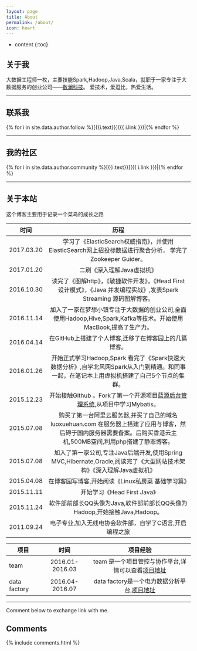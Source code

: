 ```yaml
---
layout: page
title: About
permalink: /about/
icon: heart
---
```


* content
{:toc}


## 关于我




大数据工程师一枚，主要技能Spark,Hadoop,Java,Scala，就职于一家专注于大数据服务的创业公司——[数澜科技](https://www.dtwave.com)。
爱技术，爱逗比，热爱生活。


---

## 联系我


{% for i in site.data.author.follow %}[{{i.text}}]({{ i.link }})|{% endfor %}

---

## 我的社区

{% for i in site.data.author.community %}[{{i.text}}]({{ i.link }})|{% endfor %}




---

## 关于本站  


这个博客主要用于记录一个菜鸟的成长之路

| 时间        | 历程         | 
| ------------- |:-------------:|
2017.03.20 | 学习了《ElasticSearch权威指南》，并使用ElasticSearch网上招投标数据进行聚合分析， 学完了Zookeeper Guider。
2017.01.20 | 二刷《深入理解Java虚拟机》
2016.10.30 | 读完了《图解http》，《敏捷软件开发》，《Head First 设计模式》，《Java 并发编程实战》,发表Spark Streaming 源码图解博客。
2016.11.14 | 加入了一家在梦想小镇专注于大数据的创业公司,全面使用Hadoop,Hive,Spark,Kafka等技术。开始使用MacBook,提高了生产力。
2016.04.14 | 在GitHub上搭建了个人博客,迁移了在博客园上的几篇博客。
2016.01.26 | 开始正式学习Hadoop,Spark 看完了《Spark快速大数据分析》,自学北风网Spark从入门到精通。和同事一起，在笔记本上用虚拟机搭建了自己5个节点的集群。
2015.12.23 | 开始接触Github 。Fork了第一个开源项目[蓝源后台管理系统](http://www.lanyuanoss.com/),从项目中学习Mybatis。
2015.07.08 | 购买了第一台阿里云服务器,并买了自己的域名luoxuehuan.com 在服务器上搭建了应用与博客，然后碍于国内服务器需要备案。后购买香港云主机,500MB空间,利用php搭建了静态博客。
2015.07.08 | 加入了第一家公司,专注Java后端开发,使用Spring MVC,Hibernate,Oracle,阅读完了《大型网站技术架构》《深入理解Java虚拟机》
2015.04.08 | 在博客园写博客,开始阅读《Linux私房菜 基础学习篇》
2015.11.11 | 开始学习《Head First Java》
2015.11.24 | 软件部前部长QQ头像为Java,软件部前部长QQ头像为Hadoop,开始接触Java,Hadoop。
2011.09.24 | 电子专业,加入无线电协会软件部，自学了C语言,开启编程之旅


| 项目       | 时间        | 项目经验        | 
| ------------- |:-------------:|:-------------:|
team| 2016.01-2016.03|team 是一个项目管控与协作平台,详情可以查看[项目地址](www.baidu.com)
data factory| 2016.04-2016.07|data factory是一个电力数据分析平台,[项目地址](www.baidu.com)


---


Comment below to exchange link with me.  


## Comments

{% include comments.html %}
